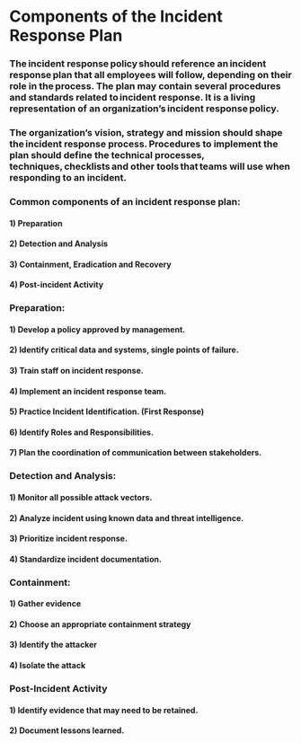 # Components of the Incident Response Plan

### The incident response policy should reference an incident response plan that all employees will follow, depending on their role in the process. The plan may contain several procedures and standards related to incident response. It is a living representation of an organization’s incident response policy.

### The organization’s vision, strategy and mission should shape the incident response process. Procedures to implement the plan should define the technical processes, techniques, checklists and other tools that teams will use when responding to an incident.

### Common components of an incident response plan:

#### 1) Preparation

#### 2) Detection and Analysis

#### 3) Containment, Eradication and Recovery

#### 4) Post-incident Activity

### Preparation: 

#### 1) Develop a policy approved by management.

#### 2) Identify critical data and systems, single points of failure.

#### 3) Train staff on incident response.

#### 4) Implement an incident response team.

#### 5) Practice Incident Identification. (First Response)

#### 6) Identify Roles and Responsibilities.

#### 7) Plan the coordination of communication between stakeholders.

### Detection and Analysis:

#### 1) Monitor all possible attack vectors.

#### 2) Analyze incident using known data and threat intelligence.

#### 3) Prioritize incident response.

#### 4) Standardize incident documentation.

### Containment:

#### 1) Gather evidence

#### 2) Choose an appropriate containment strategy

#### 3) Identify the attacker

#### 4) Isolate the attack

### Post-Incident Activity

#### 1) Identify evidence that may need to be retained.

#### 2) Document lessons learned.
